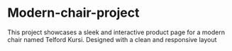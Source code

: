 # Modern-chair-project
This project showcases a sleek and interactive product page for a modern chair named Telford Kursi. Designed with a clean and responsive layout
